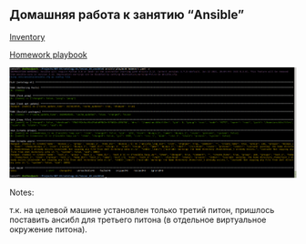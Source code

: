 ## Домашняя работа к занятию “Ansible”

[Inventory](inventory)

[Homework playbook](homework.yaml)

![image](homework_play_log.png)

Notes:

т.к. на целевой машине установлен только третий питон, пришлось поставить ансибл для третьего питона (в отдельное виртуальное окружение питона). 